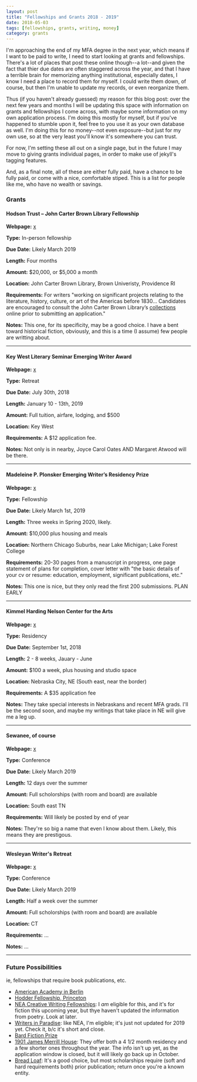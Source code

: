 ```yaml
---
layout: post
title: "Fellowships and Grants 2018 - 2019"
date: 2018-05-03
tags: [fellowships, grants, writing, money]
category: grants
---
```


I'm approaching the end of my MFA degree in the next year, which means if I want to be paid to write, I need to start looking at grants and fellowships. There's a lot of places that post these online though--a lot--and given the fact that thier due dates are often staggered across the year, and that I have a terrible brain for memorizing anything institutional, especially dates, I know I need a place to record them for myself. I could write them down, of course, but then I'm unable to update my records, or even reorganize them. 

Thus (if you haven't already guessed) my reason for this blog post: over the next few years and months I will be updating this space with information on grants and fellowships I come across, with maybe some information on my own application process. I'm doing this mostly for myself, but if you've happened to stumble upon it, feel free to you use it as your own database as well. I'm doing this for no money--not even exposure--but just for my own use, so at the very least you'll know it's somewhere you can trust.

For now, I'm setting these all out on a single page, but in the future I may move to giving grants individual pages, in order to make use of jekyll's tagging features.

And, as a final note, all of these are either fully paid, have a chance to be fully paid, or come with a nice, comfortable stiped. This is a list for people like me, who have no wealth or savings.

### Grants ##

#### Hodson Trust – John Carter Brown Library Fellowship  ####

__Webpage:__ [x](https://www.washcoll.edu/centers/starr/fellowships/hodson-brown-fellowship.php)

__Type:__ In-person fellowship

__Due Date:__ Likely March 2019

__Length:__ Four months

__Amount:__ $20,000, or $5,000 a month

__Location:__ John Carter Brown Library, Brown Univeristy, Providence RI

__Requirements:__ For writers "working on significant projects relating to the literature, history, culture, or art of the Americas before 1830... Candidates are encouraged to consult the John Carter Brown Library’s [collections](http://www.brown.edu/academics/libraries/john-carter-brown/about/collection) online prior to submitting an application."

__Notes:__ This one, for its specificity, may be a good choice. I have a bent toward historical fiction, obviously, and this is a time (I assume) few people are writting about.

---

#### Key West Literary Seminar Emerging Writer Award ####

__Webpage:__ [x](http://www.kwls.org/awards/emerging-writer-awards/)

__Type:__ Retreat

__Due Date:__ July 30th, 2018

__Length:__ January 10 - 13th, 2019

__Amount:__ Full tuition, airfare, lodging, and $500

__Location:__ Key West 

__Requirements:__ A $12 application fee.

__Notes:__ Not only is in nearby, Joyce Carol Oates AND Margaret Atwood will be there.

---

#### Madeleine P. Plonsker Emerging Writer’s Residency Prize ####

__Webpage:__ [x](http://www.lakeforest.edu/academics/programs/english/press/plonsker.php)

__Type:__ Fellowship

__Due Date:__ Likely March 1st, 2019

__Length:__ Three weeks in Spring 2020, likely.

__Amount:__ $10,000 plus housing and meals

__Location:__ Northern Chicago Suburbs, near Lake Michigan; Lake Forest College

__Requirements:__ 20-30 pages from a manuscript in progress, one page statement of plans for completion, cover letter with "the basic details of your cv or resume: education, employment, significant publications, etc." 

__Notes:__ This one is nice, but they only read the first 200 submissions. PLAN EARLY

---

#### Kimmel Harding Nelson Center for the Arts ####

__Webpage:__ [x](http://www.khncenterforthearts.org/application_process.php)

__Type:__ Residency

__Due Date:__ September 1st, 2018

__Length:__ 2 - 8 weeks, Jauary - June

__Amount:__ $100 a week, plus housing and studio space

__Location:__ Nebraska City, NE (South east, near the border)

__Requirements:__ A $35 application fee

__Notes:__ They take special interests in Nebraskans and recent MFA grads. I'll be the second soon, and maybe my writings that take place in NE will give me a leg up.

---

#### Sewanee, of course ####

__Webpage:__ [x](http://sewaneewriters.org/apply/)

__Type:__ Conference

__Due Date:__ Likely March 2019

__Length:__ 12 days over the summer

__Amount:__ Full scholorships (with room and board) are available

__Location:__ South east TN

__Requirements:__ Will likely be posted by end of year

__Notes:__ They're so big a name that even I know about them. Likely, this means they are prestigous. 

---

#### Wesleyan Writer's Retreat ####

__Webpage:__ [x](http://www.wesleyan.edu/writing/conference/scholarship.html)

__Type:__ Conference

__Due Date:__ Likely March 2019

__Length:__ Half a week over the summer

__Amount:__ Full scholorships (with room and board) are available

__Location:__ CT

__Requirements:__ ...

__Notes:__ ...

---

### Future Possibilities ###
ie, fellowships that require book publications, etc.

* [American Academy in Berlin](http://www.americanacademy.de/apply/apply-for-a-fellowship/)
* [Hodder Fellowship, Princeton](http://arts.princeton.edu/fellowships/hodder-fellowship/)
* [NEA Creative Writing Fellowships](https://www.arts.gov/grants-individuals/creative-writing-fellowships): I _am_ eligible for this, and it's for fiction this upcoming year, but thye haven't updated the information from poetry. Look at later.
* [Writers in Paradise](https://www.writersinparadise.com/): like NEA, I'm eligible; it's just not updated for 2019 yet. Check it, b/c it's short and close.
* [Bard Fiction Prize](http://www.bard.edu/bfp/)
* [1901 James Merrill House](http://jamesmerrillhouse.org/residency/writer-in-residence-program/): They offer both a 4 1/2 month residency and a few shorter ones throughout the year. The info isn't up yet, as the application window is closed, but it will likely go back up in October.
* [Bread Loaf](http://www.middlebury.edu/bread-loaf-conferences/admissions): It's a good choice, but most scholarships require (soft and hard requirements both) prior publication; return once you're a known entity.